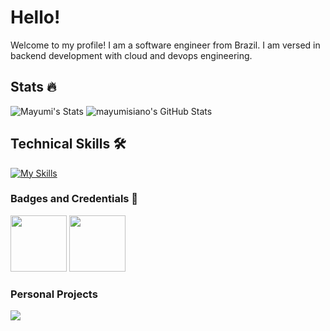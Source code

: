 # Hello!
Welcome to my profile! I am a software engineer from Brazil. I am versed in backend development with cloud and devops engineering.

## Stats 🔥 

![Mayumi's Stats](https://github-readme-stats.vercel.app/api?username=mayumisiano&theme=dark&show_icons=true&hide_border=true&count_private=true) <img src="https://github-readme-streak-stats.herokuapp.com/?user=mayumisiano&theme=dark&hide_border=true" alt="mayumisiano's GitHub Stats" />



## Technical Skills 🛠️
[![My Skills](https://skillicons.dev/icons?i=java,spring,javascript,nodejs,nestjs,express,python,cs,dotnet,postgresql,mongodb,mysql,git,gitlab,aws,gcp,docker&theme=dark)](https://skillicons.dev)

### Badges and Credentials 🔰

<div>
<a href="https://www.credential.net/b0ed051a-eaf6-41ee-8446-a866821f4e03#gs.4h6hbq"><img src="https://arki1.com/wp-content/uploads/2022/02/certificate-cloud-digital-leader-google-cloud.png" width=90 height=90/></a>
<a href="https://www.credly.com/earner/earned/badge/86e7bb21-9176-44b1-bb44-3750647dc605"><img src="https://images.credly.com/size/680x680/images/00634f82-b07f-4bbd-a6bb-53de397fc3a6/image.png" width=90 height=90/></a>

### Personal Projects
<a  href="https://github.com/mayumisiano/microeletronica">
  <img align="center" src="https://github-readme-stats.vercel.app/api/pin/?username=mayumisiano&repo=microeletronica&show_icons=true&line_height=35&title_color=fff&text_color=fff&icon_color=fff&bg_color=0000"/>
</a>
